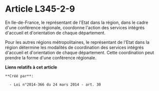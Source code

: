 # Article L345-2-9

En Ile-de-France, le représentant de l'Etat dans la région, dans le cadre d'une conférence régionale, coordonne l'action des
services intégrés d'accueil et d'orientation de chaque département.

Pour les autres régions métropolitaines, le représentant de l'Etat dans la région détermine les modalités de coordination des
services intégrés d'accueil et d'orientation de chaque département. Cette coordination peut prendre la forme d'une conférence
régionale.

**Liens relatifs à cet article**

	**Créé par**:

	  - Loi n°2014-366 du 24 mars 2014 - art. 30
